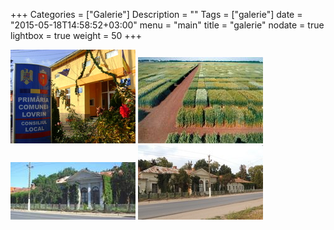 +++
Categories = ["Galerie"]
Description = ""
Tags = ["galerie"]
date = "2015-05-18T14:58:52+03:00"
menu = "main"
title = "galerie"
nodate = true
lightbox = true
weight = 50
+++

<link href="/lightbox/css/lightbox.min.css" rel="stylesheet">

<a href="/photos/galerie/1.jpg" title="" data-lightbox="set1" data-title="1"> <img src="/photos/galerie/thumb_1.jpg" alt=""></a>
<a href="/photos/galerie/2.jpg" title="" data-lightbox="set1" data-title="1"> <img src="/photos/galerie/thumb_2.jpg" alt=""></a>
<a href="/photos/galerie/3.jpg" title="" data-lightbox="set1" data-title="1"> <img src="/photos/galerie/thumb_3.jpg" alt=""></a>
<a href="/photos/galerie/4.jpg" title="" data-lightbox="set1" data-title="1"> <img src="/photos/galerie/thumb_4.jpg" alt=""></a>


<script src="/lightbox/js/lightbox-plus-jquery.min.js"></script>
<script> lightbox.option({
      'resizeDuration': 200,
      'wrapAround': true
    })
</script>
